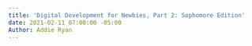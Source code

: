 ```yaml
---
title: 'Digital Development for Newbies, Part 2: Sophomore Edition'
date: 2021-02-11 07:00:00 -05:00
Author: Addie Ryan
---
```


